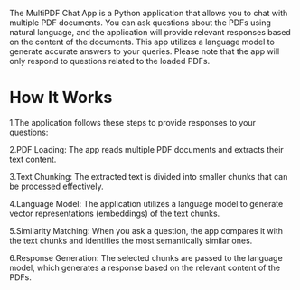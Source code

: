 The MultiPDF Chat App is a Python application that allows you to chat with multiple PDF documents. You can ask questions about the PDFs using natural language, and the application will provide relevant responses based on the content of the documents. This app utilizes a language model to generate accurate answers to your queries. Please note that the app will only respond to questions related to the loaded PDFs.

# How It Works
1.The application follows these steps to provide responses to your questions:

2.PDF Loading: The app reads multiple PDF documents and extracts their text content.

3.Text Chunking: The extracted text is divided into smaller chunks that can be processed effectively.

4.Language Model: The application utilizes a language model to generate vector representations (embeddings) of the text chunks.

5.Similarity Matching: When you ask a question, the app compares it with the text chunks and identifies the most semantically similar ones.

6.Response Generation: The selected chunks are passed to the language model, which generates a response based on the relevant content of the PDFs.
